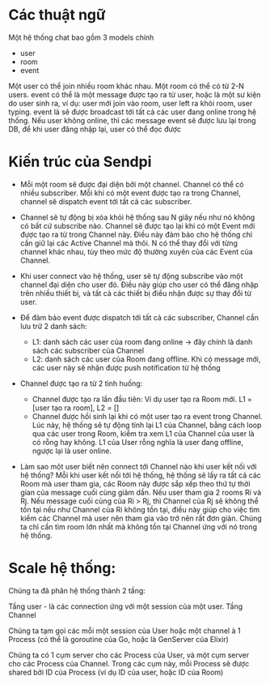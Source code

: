 # Các thuật ngữ

Một hệ thống chat bao gồm 3 models chính

+ user
+ room
+ event

Một user có thể join nhiều room khác nhau. 
Một room có thể có từ 2-N users.
event có thể là một message được tạo ra từ user, hoặc là một sư kiện do user sinh ra, ví dụ: user mới join vào room, user left ra khỏi room, user typing. 
event là sẽ được broadcast tới tất cả các user đang online trong hệ thống. Nếu user không online, thì các message event sẽ được lưu lại trong DB, để khi user đăng nhập lại, user có thể đọc được


# Kiến trúc của Sendpi

+ Mỗi một room sẽ được đại diện bởi một channel. Channel có thể có nhiều subscriber. Mỗi khi có một event được tạo ra trong Channel, channel sẽ dispatch event tới tất cả các subscriber.

+ Channel sẽ tự động bị xóa khỏi hệ thống sau N giây nếu như nó không có bất cứ subscribe nào. Channel sẽ được tạo lại khi có một Event mới được tạo ra từ trong Channel này. Điều này đảm bảo cho hệ thống chỉ cần giữ lại các Active Channel mà thôi. N có thể thay đổi với từng channel khác nhau, tùy theo mức độ thường xuyên của các Event của Channel.

+ Khi user connect vào hệ thống, user sẽ tự động subscribe vào một channel đại diện cho user đó. Điều này giúp cho user có thể đăng nhập trên nhiều thiết bị, và tất cả các thiết bị điều nhận được sự thay đổi từ user. 

+ Để đảm bảo event được dispatch tới tất cả các subscriber, Channel cần lưu trữ 2 danh sách:
  
   * L1: danh sách các user của room đang online -> đây chính là danh sách các subscriber của Channel
   * L2: danh sách các user của Room đang offline. Khi có message mới, các user này sẽ nhận được push notification từ hệ thống

+ Channel được tạo ra từ 2 tình huống:

  * Channel được tạo ra lần đầu tiên: Ví dụ user tạo ra Room mới. L1 = [user tạo ra room], L2 = []
  * Channel được hồi sinh lại khi có một user tạo ra event trong Channel. Lúc này, hệ thống sẽ tự động tính lại L1 của Channel, bằng cách loop qua các user trong Room, kiểm tra xem L1 của Channel của user là có rỗng hay không. L1 của User rỗng nghĩa là user đang offline, ngược lại là user online. 

+ Làm sao một user biết nên connect tới Channel nào khi user kết nối với hệ thống? Mỗi khi user kết nối tới hệ thống, hệ thống sẽ lấy ra tất cả các Room mà user tham gia, các Room này được sắp xếp theo thứ tự thời gian của message cuối cùng giảm dần. Nếu user tham gia 2 rooms Ri và Rj. Nếu message cuối cùng của Ri > Rj, thì Channel của Rj sẽ không thể tồn tại nếu như Channel của Ri không tồn tại, điều này giúp cho việc tìm kiếm các Channel mà user nên tham gia vào trở nên rất đơn giản. Chúng ta chỉ cần tìm room lớn nhất mà không tồn tại Channel ứng với nó trong hệ thống.

# Scale hệ thống:

Chúng ta đã phân hệ thống thành 2 tầng: 

Tầng user - là các connection ứng với một session của một user. 
Tầng Channel

Chúng ta tạm gọi các mỗi một session của User hoặc một channel à 1 Process (có thể là goroutine của Go, hoặc là GenServer của Elixir)

Chúng ta có 1 cụm server cho các Process của User, và một cụm server cho các 
Process của Channel. 
Trong các cụm này, mỗi Process sẽ được shared bởi ID của Process (ví dụ ID của user, hoặc ID của Room)